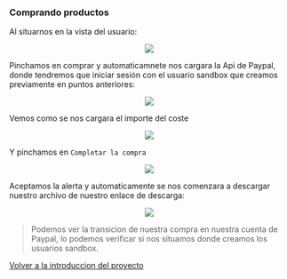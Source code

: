 ### Comprando productos

Al situarnos en la vista del usuario:

<p align="center"><img src="https://i.postimg.cc/d3PN5Qzs/Captura22.png"></p>

Pinchamos en comprar y automaticamnete nos cargara la Api de Paypal, donde tendremos que iniciar sesión con el usuario sandbox que creamos previamente en puntos anteriores:

<p align="center"><img src="https://i.postimg.cc/NfW8TPvt/Captura23.png"></p>
Vemos como se nos cargara el importe del coste
<p align="center"><img src="https://i.postimg.cc/BvJKcrhr/Captura24.png"></p>

Y pinchamos en `Completar la compra`

<p align="center"><img src="https://i.postimg.cc/bJtSzqd2/Captura25.png"></p>

 Aceptamos la alerta y automaticamente se nos comenzara a descargar nuestro archivo de nuestro enlace de descarga:

 <p align="center"><img src="https://i.postimg.cc/HkXN7yKS/Captura26.png"></p>

> Podemos ver la transicion de nuestra compra en nuestra cuenta de Paypal, lo podemos verificar si nos situamos donde creamos los usuarios sandbox.

[Volver a la introduccion del proyecto](https://github.com/carlosjose1267/carlosjoseapplaravel/tree/main)
